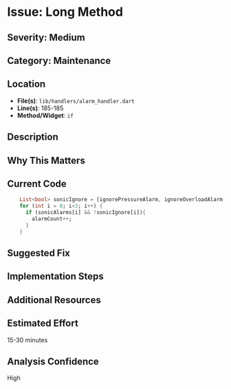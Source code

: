 # Issue: Long Method

## Severity: Medium

## Category: Maintenance

## Location
- **File(s)**: `lib/handlers/alarm_handler.dart`
- **Line(s)**: 185-185
- **Method/Widget**: `if`

## Description


## Why This Matters


## Current Code
```dart
    List<bool> sonicIgnore = [ignorePressureAlarm, ignoreOverloadAlarm, ignoreFreqLockAlarm];
    for (int i = 0; i<3; i++) {
      if (sonicAlarms[i] && !sonicIgnore[i]){
        alarmCount++;
      }
    }
```

## Suggested Fix


## Implementation Steps


## Additional Resources


## Estimated Effort
15-30 minutes

## Analysis Confidence
High
